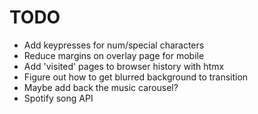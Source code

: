 # TODO

- Add keypresses for num/special characters
- Reduce margins on overlay page for mobile
- Add 'visited' pages to browser history with htmx
- Figure out how to get blurred background to transition
- Maybe add back the music carousel?
- Spotify song API
